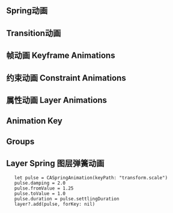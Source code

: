 ## Spring动画

## Transition动画

## 帧动画 Keyframe Animations

## 约束动画 Constraint Animations

## 属性动画 Layer Animations

## Animation Key

## Groups

## Layer Spring 图层弹簧动画
 ```
    let pulse = CASpringAnimation(keyPath: "transform.scale")
    pulse.damping = 2.0
    pulse.fromValue = 1.25
    pulse.toValue = 1.0
    pulse.duration = pulse.settlingDuration 
    layer?.add(pulse, forKey: nil)
 ```


